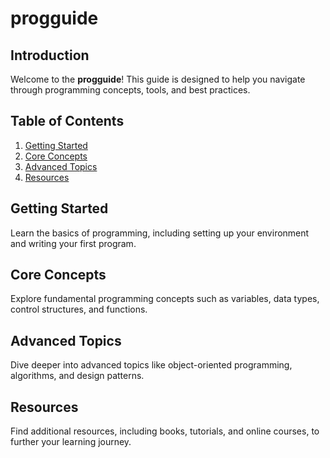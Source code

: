 # progguide
## Introduction

Welcome to the **progguide**! This guide is designed to help you navigate through programming concepts, tools, and best practices.

## Table of Contents

1. [Getting Started](#getting-started)
2. [Core Concepts](#core-concepts)
3. [Advanced Topics](#advanced-topics)
4. [Resources](#resources)

## Getting Started

Learn the basics of programming, including setting up your environment and writing your first program.

## Core Concepts

Explore fundamental programming concepts such as variables, data types, control structures, and functions.

## Advanced Topics

Dive deeper into advanced topics like object-oriented programming, algorithms, and design patterns.

## Resources

Find additional resources, including books, tutorials, and online courses, to further your learning journey.